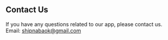 ## Contact Us<br>

If you have any questions related to our app, please contact us.<br>
Email: <shipnabaok@gmail.com>
